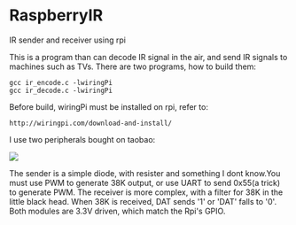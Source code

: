 # RaspberryIR
IR sender and receiver using rpi


This is a program than can decode IR signal in the air, and send IR signals to machines such as TVs.
There are two programs, how to build them:

	gcc ir_encode.c -lwiringPi
	gcc ir_decode.c -lwiringPi
	

Before build, wiringPi must be installed on rpi, refer to:

	http://wiringpi.com/download-and-install/

I use two peripherals bought on taobao:


![](https://raw.githubusercontent.com/tanhangbo/RaspberryIR/master/IR.png)

	
	
The sender is a simple diode, with resister and something I dont know.You must use PWM to generate 38K output, or use UART to send 0x55(a trick) to generate PWM.
The receiver is more complex, with a filter for 38K in the little black head. When 38K is received, DAT sends '1' or 'DAT' falls to '0'.
Both modules are 3.3V driven, which match the Rpi's GPIO.


